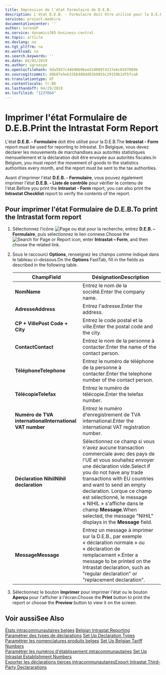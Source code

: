 ```yaml
---
title: Impression de l'état Formulaire de D.E.B.
description: L'état D.E.B. - Formulaire doit être utilisé pour la D.E.B. En Belgique, vous devez déclarer les mouvements de marchandises aux autorités statistiques mensuellement et la déclaration doit être envoyée aux autorités fiscales.
services: project-madeira
documentationcenter: ''
author: SorenGP
ms.service: dynamics365-business-central
ms.topic: article
ms.devlang: na
ms.tgt_pltfrm: na
ms.workload: na
ms.search.keywords: ''
ms.date: 04/01/2019
ms.author: sgroespe
ms.openlocfilehash: 9da5857c44690b9bee52d089f4237e6c0197089b
ms.sourcegitcommit: 60b87e5eb32bb408dd65b9855c29159b1dfbfca8
ms.translationtype: HT
ms.contentlocale: fr-BE
ms.lasthandoff: 04/29/2019
ms.locfileid: "1237664"
---
```

# <a name="print-the-intrastat-form-report"></a><span data-ttu-id="987b7-104">Imprimer l'état Formulaire de D.E.B.</span><span class="sxs-lookup"><span data-stu-id="987b7-104">Print the Intrastat Form Report</span></span>
<span data-ttu-id="987b7-105">L'état **D.E.B. - Formulaire** doit être utilisé pour la D.E.B.</span><span class="sxs-lookup"><span data-stu-id="987b7-105">The **Intrastat - Form** report must be used for reporting to Intrastat.</span></span> <span data-ttu-id="987b7-106">En Belgique, vous devez déclarer les mouvements de marchandises aux autorités statistiques mensuellement et la déclaration doit être envoyée aux autorités fiscales.</span><span class="sxs-lookup"><span data-stu-id="987b7-106">In Belgium, you must report the movement of goods to the statistics authorities every month, and the report must be sent to the tax authorities.</span></span>  

<span data-ttu-id="987b7-107">Avant d'imprimer l'état **D.E.B. - Formulaire**, vous pouvez également imprimer l'état **D.E.B. - Liste de contrôle** pour vérifier le contenu de l'état.</span><span class="sxs-lookup"><span data-stu-id="987b7-107">Before you print the **Intrastat - Form** report, you can also print the **Intrastat Checklist** report to verify the contents of the report.</span></span>  

## <a name="to-print-the-intrastat-form-report"></a><span data-ttu-id="987b7-108">Pour imprimer l'état Formulaire de D.E.B.</span><span class="sxs-lookup"><span data-stu-id="987b7-108">To print the Intrastat form report</span></span>  

1.  <span data-ttu-id="987b7-109">Sélectionnez l'icône ![Page ou état pour la recherche](../../media/ui-search/search_small.png "icône Page ou état pour la recherche"), entrez **D.E.B. – Formulaire**, puis sélectionnez le lien connexe.</span><span class="sxs-lookup"><span data-stu-id="987b7-109">Choose the ![Search for Page or Report](../../media/ui-search/search_small.png "Search for Page or Report icon") icon, enter **Intrastat – Form**, and then choose the related link.</span></span>  
2.  <span data-ttu-id="987b7-110">Sous le raccourci **Options**, renseignez les champs comme indiqué dans le tableau ci-dessous.</span><span class="sxs-lookup"><span data-stu-id="987b7-110">On the **Options** FastTab, fill in the fields as described in the following table.</span></span>  

    |<span data-ttu-id="987b7-111">Champ</span><span class="sxs-lookup"><span data-stu-id="987b7-111">Field</span></span>|<span data-ttu-id="987b7-112">Désignation</span><span class="sxs-lookup"><span data-stu-id="987b7-112">Description</span></span>|  
    |---------------------------------|---------------------------------------|  
    |<span data-ttu-id="987b7-113">**Nom**</span><span class="sxs-lookup"><span data-stu-id="987b7-113">**Name**</span></span>|<span data-ttu-id="987b7-114">Entrez le nom de la société.</span><span class="sxs-lookup"><span data-stu-id="987b7-114">Enter the company name.</span></span>|  
    |<span data-ttu-id="987b7-115">**Adresse**</span><span class="sxs-lookup"><span data-stu-id="987b7-115">**Address**</span></span>|<span data-ttu-id="987b7-116">Entrez l'adresse.</span><span class="sxs-lookup"><span data-stu-id="987b7-116">Enter the address.</span></span>|  
    |<span data-ttu-id="987b7-117">**CP + Ville**</span><span class="sxs-lookup"><span data-stu-id="987b7-117">**Post Code + City**</span></span>|<span data-ttu-id="987b7-118">Entrez le code postal et la ville.</span><span class="sxs-lookup"><span data-stu-id="987b7-118">Enter the postal code and the city.</span></span>|  
    |<span data-ttu-id="987b7-119">**Contact**</span><span class="sxs-lookup"><span data-stu-id="987b7-119">**Contact**</span></span>|<span data-ttu-id="987b7-120">Entrez le nom de la personne à contacter.</span><span class="sxs-lookup"><span data-stu-id="987b7-120">Enter the name of the contact person.</span></span>|  
    |<span data-ttu-id="987b7-121">**Téléphone**</span><span class="sxs-lookup"><span data-stu-id="987b7-121">**Telephone**</span></span>|<span data-ttu-id="987b7-122">Entrez le numéro de téléphone de la personne à contacter.</span><span class="sxs-lookup"><span data-stu-id="987b7-122">Enter the telephone number of the contact person.</span></span>|  
    |<span data-ttu-id="987b7-123">**Télécopie**</span><span class="sxs-lookup"><span data-stu-id="987b7-123">**Telefax**</span></span>|<span data-ttu-id="987b7-124">Entrez le numéro de télécopie.</span><span class="sxs-lookup"><span data-stu-id="987b7-124">Enter the telefax number.</span></span>|  
    |<span data-ttu-id="987b7-125">**Numéro de TVA international**</span><span class="sxs-lookup"><span data-stu-id="987b7-125">**International VAT number**</span></span>|<span data-ttu-id="987b7-126">Entrez le numéro d'enregistrement de TVA international.</span><span class="sxs-lookup"><span data-stu-id="987b7-126">Enter the international VAT registration number.</span></span>|  
    |<span data-ttu-id="987b7-127">**Déclaration Nihil**</span><span class="sxs-lookup"><span data-stu-id="987b7-127">**Nihil declaration**</span></span>|<span data-ttu-id="987b7-128">Sélectionnez ce champ si vous n'avez aucune transaction commerciale avec des pays de l'UE et vous souhaitez envoyer une déclaration vide.</span><span class="sxs-lookup"><span data-stu-id="987b7-128">Select if you do not have any trade transactions with EU countries and want to send an empty declaration.</span></span> <span data-ttu-id="987b7-129">Lorque ce champ est sélectionné, le message « NIHIL » s'affiche dans le champ **Message**.</span><span class="sxs-lookup"><span data-stu-id="987b7-129">When selected, the message "NIHIL" displays in the **Message** field.</span></span>|  
    |<span data-ttu-id="987b7-130">**Message**</span><span class="sxs-lookup"><span data-stu-id="987b7-130">**Message**</span></span>|<span data-ttu-id="987b7-131">Entrez un message à imprimer sur la D.E.B., par exemple « déclaration normale » ou « déclaration de remplacement ».</span><span class="sxs-lookup"><span data-stu-id="987b7-131">Enter a message to be printed on the Intrastat declaration, such as "regular declaration" or "replacement declaration".</span></span>|  

3.  <span data-ttu-id="987b7-132">Sélectionnez le bouton **Imprimer** pour imprimer l'état ou le bouton **Aperçu** pour l'afficher à l'écran.</span><span class="sxs-lookup"><span data-stu-id="987b7-132">Choose the **Print** button to print the report or choose the **Preview** button to view it on the screen.</span></span>  

## <a name="see-also"></a><span data-ttu-id="987b7-133">Voir aussi</span><span class="sxs-lookup"><span data-stu-id="987b7-133">See Also</span></span>  
 <span data-ttu-id="987b7-134">[États intracommunautaires belges](belgian-intrastat-reporting.md) </span><span class="sxs-lookup"><span data-stu-id="987b7-134">[Belgian Intrastat Reporting](belgian-intrastat-reporting.md) </span></span>  
 <span data-ttu-id="987b7-135">[Paramétrer des types de déclarations](how-to-set-up-declaration-types.md) </span><span class="sxs-lookup"><span data-stu-id="987b7-135">[Set Up Declaration Types](how-to-set-up-declaration-types.md) </span></span>  
 <span data-ttu-id="987b7-136">[Paramétrer les nomenclatures produits belges](how-to-set-up-belgian-tariff-numbers.md) </span><span class="sxs-lookup"><span data-stu-id="987b7-136">[Set Up Belgian Tariff Numbers](how-to-set-up-belgian-tariff-numbers.md) </span></span>  
 <span data-ttu-id="987b7-137">[Paramétrer les numéros d'établissement intracommunautaires](how-to-set-up-intrastat-establishment-numbers.md) </span><span class="sxs-lookup"><span data-stu-id="987b7-137">[Set Up Intrastat Establishment Numbers](how-to-set-up-intrastat-establishment-numbers.md) </span></span>  
 [<span data-ttu-id="987b7-138">Exporter les déclarations tierces intracommunautaires</span><span class="sxs-lookup"><span data-stu-id="987b7-138">Export Intrastat Third-Party Declararations</span></span>](how-to-export-intrastat-third-party-declararations.md)
